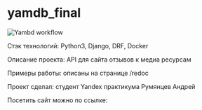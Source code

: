 # yamdb_final

![Yambd workflow](https://github.com/phantom-profile/yamdb_final/actions/workflows/yamdb_workflow.yml/badge.svg)

Стэк технологий: Python3, Django, DRF, Docker

Описание проекта: API для сайта отзывов к медиа ресурсам

Примеры работы: описаны на странице /redoc

Проект сделал: студент Yandex практикума Румянцев Андрей

Посетить сайт можно по ссылке: 

